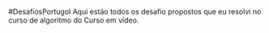 #DesafiosPortugol
Aqui estão todos os desafio propostos que eu resolvi no curso de algoritmo do Curso em vídeo.
 
